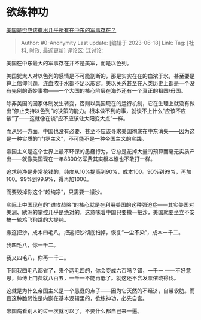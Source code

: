 # 欲练神功
[美国是否应该撤出几乎所有在中东的军事存在？](https://www.zhihu.com/question/460318338/answer/3078742013)

> Author: #0-Anonymity
> Last update: [编辑于 2023-06-18]
> Link:
> Tag: [社科, 时政, 最近更新]
> 评论区:
> 泛讨论:

美国在中东最大的军事存在并不是美军，而是以色列。

美国犹太人对以色列的感情是不可能割断的，那是实实在在的血浓于水，甚至要是算上信仰问题，连血浓于水都不足以形容。美以关系甚至在人类历史上都是一个没有先例的奇妙事物——一个大国的核心阶层在海外还有一个真正的祖国/母国。

除非美国的国家体制发生转变，否则以美国现在的运行机制，它在生理上就没有做出“停止支持以色列”的决策的能力。根本做不到的事，就谈不上什么“应该不应该”了——这就像在谈“应不应该让太阳变大点”一样。

而从另一方面，中国也没有必要、甚至不应该寻求美国彻底在中东消失——因为这是一种实质的“门罗主义”，不可能不是一种帝国主义的实践。

帝国主义是这个世界上最不环保的愚蠢行为，它总是花掉大量的预算而毫无实质产出——就像美国现在一年8300亿军费其实根本谁也不敢打一样。

追求纯净是非常花钱的，纯度从10%提高到90%，成本100。90%到99%，再加100。99%到99.9%，得再加1000。

而要毁掉你这个“超纯净”，只需要一撮沙。

实际上中国现在的“进攻战略”的核心就是在利用美国的这种强迫症——其实美国对美洲、欧洲的掌控几乎是绝对的，这意味着中国只要撒一把沙，美国就要坐立不安搞一轮鸡飞狗跳的大提纯。

撒这把沙，成本四毛八，把这把沙彻底扫掉，恢复“一尘不染”，成本一千二。

我四毛八，你一千二。

我又四毛八，你再一千二。

下回我四毛八都省了，来个两毛四的，你会变成六百吗？错，一千一 ——不好意思，师傅上门费就八百五，一千一不能再低了。就这还不含发票侬晓得伐。

这就是为什么帝国主义是一个愚蠢的点子——因为它天然的不经济，自带软肋。而且这种脆弱性是内嵌在基本逻辑里的，欲练神功，必先自宫。

帝国病看别人的过一次就可以了，不要什么都自己来一遍。